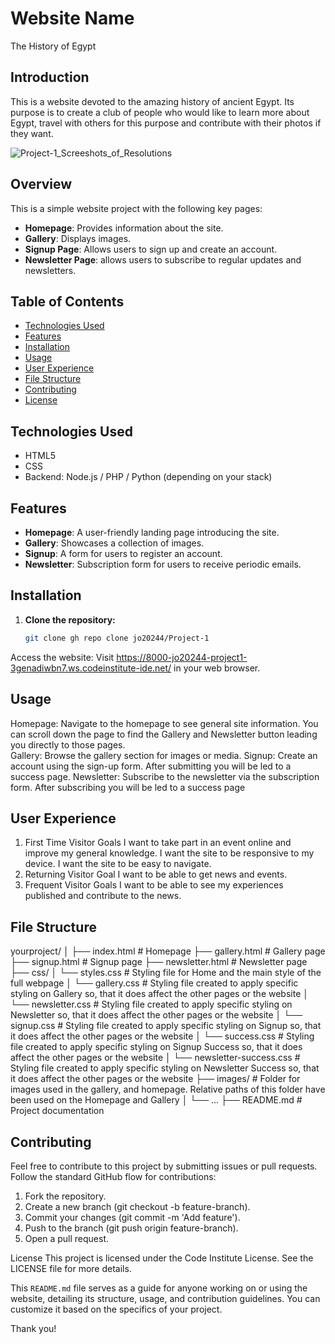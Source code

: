 # Website Name
The History of Egypt


## Introduction

This is a website devoted to the amazing history of ancient Egypt. Its purpose is to create a club of people who would like to learn more about Egypt, travel with others for this purpose and contribute with their photos if they want.

![Project-1_Screeshots_of_Resolutions](https://github.com/user-attachments/assets/3918ffa8-461e-43f9-a74b-9908364165be)
## Overview

This is a simple website project with the following key pages:
- **Homepage**: Provides information about the site.
- **Gallery**: Displays images.
- **Signup Page**: Allows users to sign up and create an account.
- **Newsletter Page**: allows users to subscribe to regular updates and newsletters.

## Table of Contents
- [Technologies Used](#technologies-used)
- [Features](#features)
- [Installation](#installation)
- [Usage](#usage)
- [User Experience](#user-experience)
- [File Structure](#file-structure)
- [Contributing](#contributing)
- [License](#license)

## Technologies Used
- HTML5
- CSS
- Backend: Node.js / PHP / Python (depending on your stack)

## Features
- **Homepage**: A user-friendly landing page introducing the site.
- **Gallery**: Showcases a collection of images.
- **Signup**: A form for users to register an account.
- **Newsletter**: Subscription form for users to receive periodic emails.

## Installation

1. **Clone the repository:**
   ```bash
   git clone gh repo clone jo20244/Project-1

Access the website: Visit https://8000-jo20244-project1-3genadiwbn7.ws.codeinstitute-ide.net/ in your web browser.

## Usage

Homepage: Navigate to the homepage to see general site information. You can scroll down the page to find the Gallery and Newsletter button leading you directly to those pages.  
Gallery: Browse the gallery section for images or media.
Signup: Create an account using the sign-up form. After submitting you will be led to a success page.
Newsletter: Subscribe to the newsletter via the subscription form. After subscribing you will be led to a success page

## User Experience

1. First Time Visitor Goals
I want to take part in an event online and improve my general knowledge.
I want the site to be responsive to my device.
I want the site to be easy to navigate.
2. Returning Visitor Goal
I want to be able to get news and events.
3. Frequent Visitor Goals
I want to be able to see my experiences published and contribute to the news.


## File Structure
yourproject/
│
├── index.html            # Homepage
├── gallery.html          # Gallery page
├── signup.html           # Signup page
├── newsletter.html       # Newsletter page
├── css/
│   └── styles.css        # Styling file for Home and the main style of the full webpage
│   └── gallery.css       # Styling file created to apply specific styling on Gallery so, that it does affect the other pages or the website
│   └── newsletter.css    # Styling file created to apply specific styling on Newsletter so, that it does affect the other pages or the website
│   └── signup.css        # Styling file created to apply specific styling on Signup so, that it does affect the other pages or the website
│   └── success.css       # Styling file created to apply specific styling on Signup Success so, that it does affect the other pages or the website
│   └── newsletter-success.css   # Styling file created to apply specific styling on Newsletter Success so, that it does affect the other pages or the website
├── images/               # Folder for images used in the gallery, and homepage. Relative paths of this folder have been used on the Homepage and Gallery
│   └── ...
├── README.md             # Project documentation

## Contributing
Feel free to contribute to this project by submitting issues or pull requests. Follow the standard GitHub flow for contributions:

1. Fork the repository.
2. Create a new branch (git checkout -b feature-branch).
3. Commit your changes (git commit -m 'Add feature').
4. Push to the branch (git push origin feature-branch).
5. Open a pull request.

License
This project is licensed under the Code Institute License. See the LICENSE file for more details.


This `README.md` file serves as a guide for anyone working on or using the website, detailing its structure, usage, and contribution guidelines. You can customize it based on the specifics of your project.

Thank you!
